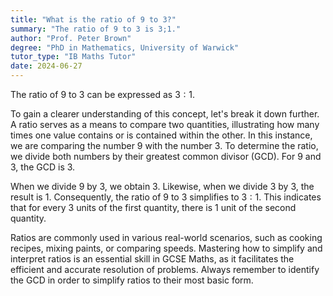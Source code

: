 ```yaml
---
title: "What is the ratio of 9 to 3?"
summary: "The ratio of 9 to 3 is 3;1."
author: "Prof. Peter Brown"
degree: "PhD in Mathematics, University of Warwick"
tutor_type: "IB Maths Tutor"
date: 2024-06-27
---
```


The ratio of $9$ to $3$ can be expressed as $3:1$.

To gain a clearer understanding of this concept, let's break it down further. A ratio serves as a means to compare two quantities, illustrating how many times one value contains or is contained within the other. In this instance, we are comparing the number $9$ with the number $3$. To determine the ratio, we divide both numbers by their greatest common divisor (GCD). For $9$ and $3$, the GCD is $3$.

When we divide $9$ by $3$, we obtain $3$. Likewise, when we divide $3$ by $3$, the result is $1$. Consequently, the ratio of $9$ to $3$ simplifies to $3:1$. This indicates that for every $3$ units of the first quantity, there is $1$ unit of the second quantity.

Ratios are commonly used in various real-world scenarios, such as cooking recipes, mixing paints, or comparing speeds. Mastering how to simplify and interpret ratios is an essential skill in GCSE Maths, as it facilitates the efficient and accurate resolution of problems. Always remember to identify the GCD in order to simplify ratios to their most basic form.
    